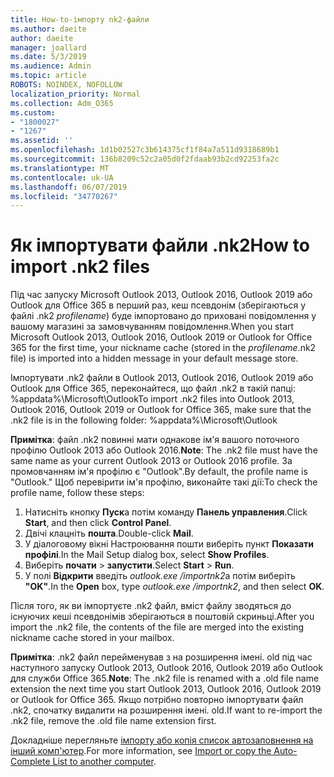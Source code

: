 ```yaml
---
title: How-to-імпорту nk2-файли
ms.author: daeite
author: daeite
manager: joallard
ms.date: 5/3/2019
ms.audience: Admin
ms.topic: article
ROBOTS: NOINDEX, NOFOLLOW
localization_priority: Normal
ms.collection: Adm_O365
ms.custom:
- "1800027"
- "1267"
ms.assetid: ''
ms.openlocfilehash: 1d1b02527c3b614375cf1f84a7a511d9318689b1
ms.sourcegitcommit: 136b8209c52c2a05d0f2fdaab93b2cd92253fa2c
ms.translationtype: MT
ms.contentlocale: uk-UA
ms.lasthandoff: 06/07/2019
ms.locfileid: "34770267"
---
```

# <a name="how-to-import-nk2-files"></a><span data-ttu-id="cbc66-102">Як імпортувати файли .nk2</span><span class="sxs-lookup"><span data-stu-id="cbc66-102">How to import .nk2 files</span></span> 

<span data-ttu-id="cbc66-103">Під час запуску Microsoft Outlook 2013, Outlook 2016, Outlook 2019 або Outlook для Office 365 в перший раз, кеш псевдонім (зберігаються у файлі .nk2 *profilename*) буде імпортовано до приховані повідомлення у вашому магазині за замовчуванням повідомлення.</span><span class="sxs-lookup"><span data-stu-id="cbc66-103">When you start Microsoft Outlook 2013, Outlook 2016, Outlook 2019 or Outlook for Office 365 for the first time, your nickname cache (stored in the *profilename*.nk2 file) is imported into a hidden message in your default message store.</span></span>

<span data-ttu-id="cbc66-104">Імпортувати .nk2 файли в Outlook 2013, Outlook 2016, Outlook 2019 або Outlook для Office 365, переконайтеся, що файл .nk2 в такій папці: %appdata%\Microsoft\Outlook</span><span class="sxs-lookup"><span data-stu-id="cbc66-104">To import .nk2 files into Outlook 2013, Outlook 2016, Outlook 2019 or Outlook for Office 365, make sure that the .nk2 file is in the following folder: %appdata%\Microsoft\Outlook</span></span>

<span data-ttu-id="cbc66-105">**Примітка**: файл .nk2 повинні мати однакове ім'я вашого поточного профілю Outlook 2013 або Outlook 2016.</span><span class="sxs-lookup"><span data-stu-id="cbc66-105">**Note**: The .nk2 file must have the same name as your current Outlook 2013 or Outlook 2016 profile.</span></span> <span data-ttu-id="cbc66-106">За промовчанням ім'я профілю є "Outlook".</span><span class="sxs-lookup"><span data-stu-id="cbc66-106">By default, the profile name is "Outlook."</span></span> <span data-ttu-id="cbc66-107">Щоб перевірити ім'я профілю, виконайте такі дії:</span><span class="sxs-lookup"><span data-stu-id="cbc66-107">To check the profile name, follow these steps:</span></span> 
1. <span data-ttu-id="cbc66-108">Натисніть кнопку **Пуск**а потім команду **Панель управления**.</span><span class="sxs-lookup"><span data-stu-id="cbc66-108">Click **Start**, and then click **Control Panel**.</span></span>
2. <span data-ttu-id="cbc66-109">Двічі клацніть **пошта**.</span><span class="sxs-lookup"><span data-stu-id="cbc66-109">Double-click **Mail**.</span></span>
3. <span data-ttu-id="cbc66-110">У діалоговому вікні Настроювання пошти виберіть пункт **Показати профілі**.</span><span class="sxs-lookup"><span data-stu-id="cbc66-110">In the Mail Setup dialog box, select **Show Profiles**.</span></span>
4. <span data-ttu-id="cbc66-111">Виберіть **почати** > **запустити**.</span><span class="sxs-lookup"><span data-stu-id="cbc66-111">Select **Start** > **Run**.</span></span>
5. <span data-ttu-id="cbc66-112">У полі **Відкрити** введіть *outlook.exe /importnk2*а потім виберіть **"OK"**.</span><span class="sxs-lookup"><span data-stu-id="cbc66-112">In the **Open** box, type *outlook.exe /importnk2*, and then select **OK**.</span></span> 

<span data-ttu-id="cbc66-113">Після того, як ви імпортуєте .nk2 файл, вміст файлу зводяться до існуючих кеші псевдонімів зберігаються в поштовій скриньці.</span><span class="sxs-lookup"><span data-stu-id="cbc66-113">After you import the .nk2 file, the contents of the file are merged into the existing nickname cache stored in your mailbox.</span></span>

<span data-ttu-id="cbc66-114">**Примітка**: .nk2 файл перейменував з на розширення імені. old під час наступного запуску Outlook 2013, Outlook 2016, Outlook 2019 або Outlook для служби Office 365.</span><span class="sxs-lookup"><span data-stu-id="cbc66-114">**Note**: The .nk2 file is renamed with a .old file name extension the next time you start Outlook 2013, Outlook 2016, Outlook 2019 or Outlook for Office 365.</span></span> <span data-ttu-id="cbc66-115">Якщо потрібно повторно імпортувати файл .nk2, спочатку видалити на розширення імені. old.</span><span class="sxs-lookup"><span data-stu-id="cbc66-115">If want to re-import the .nk2 file, remove the .old file name extension first.</span></span>

<span data-ttu-id="cbc66-116">Докладніше перегляньте [імпорту або копія список автозаповнення на інший комп'ютер](https://support.microsoft.com/help/2806550/how-to-import-nk2-files-into-outlook%).</span><span class="sxs-lookup"><span data-stu-id="cbc66-116">For more information, see [Import or copy the Auto-Complete List to another computer](https://support.microsoft.com/help/2806550/how-to-import-nk2-files-into-outlook%).</span></span>